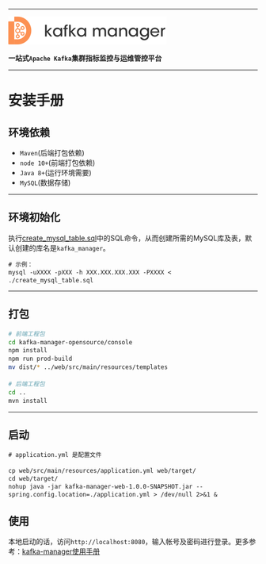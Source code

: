 
---

![kafka-manager-logo](./assets/images/common/logo_name.png)

**一站式`Apache Kafka`集群指标监控与运维管控平台**

--- 

# 安装手册


## 环境依赖

- `Maven`(后端打包依赖)
- `node 10+`(前端打包依赖)
- `Java 8+`(运行环境需要)
- `MySQL`(数据存储)

---

## 环境初始化

执行[create_mysql_table.sql](./create_mysql_table.sql)中的SQL命令，从而创建所需的MySQL库及表，默认创建的库名是`kafka_manager`。

```
# 示例：
mysql -uXXXX -pXXX -h XXX.XXX.XXX.XXX -PXXXX < ./create_mysql_table.sql
```

---

## 打包

```bash
# 前端工程包
cd kafka-manager-opensource/console
npm install
npm run prod-build
mv dist/* ../web/src/main/resources/templates

# 后端工程包
cd ..
mvn install

```

---

## 启动

```
# application.yml 是配置文件

cp web/src/main/resources/application.yml web/target/
cd web/target/
nohup java -jar kafka-manager-web-1.0.0-SNAPSHOT.jar --spring.config.location=./application.yml > /dev/null 2>&1 &
```

## 使用

本地启动的话，访问`http://localhost:8080`，输入帐号及密码进行登录。更多参考：[kafka-manager使用手册](./user_cn_guide.md)

